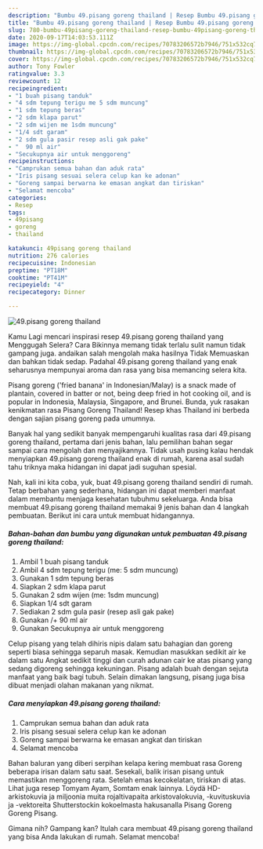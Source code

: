 ```yaml
---
description: "Bumbu 49.pisang goreng thailand | Resep Bumbu 49.pisang goreng thailand Yang Mudah Dan Praktis"
title: "Bumbu 49.pisang goreng thailand | Resep Bumbu 49.pisang goreng thailand Yang Mudah Dan Praktis"
slug: 780-bumbu-49pisang-goreng-thailand-resep-bumbu-49pisang-goreng-thailand-yang-mudah-dan-praktis
date: 2020-09-17T14:03:53.111Z
image: https://img-global.cpcdn.com/recipes/70783206572b7946/751x532cq70/49pisang-goreng-thailand-foto-resep-utama.jpg
thumbnail: https://img-global.cpcdn.com/recipes/70783206572b7946/751x532cq70/49pisang-goreng-thailand-foto-resep-utama.jpg
cover: https://img-global.cpcdn.com/recipes/70783206572b7946/751x532cq70/49pisang-goreng-thailand-foto-resep-utama.jpg
author: Tony Fowler
ratingvalue: 3.3
reviewcount: 12
recipeingredient:
- "1 buah pisang tanduk"
- "4 sdm tepung terigu me 5 sdm muncung"
- "1 sdm tepung beras"
- "2 sdm klapa parut"
- "2 sdm wijen me 1sdm muncung"
- "1/4 sdt garam"
- "2 sdm gula pasir resep asli gak pake"
- "  90 ml air"
- "Secukupnya air untuk menggoreng"
recipeinstructions:
- "Camprukan semua bahan dan aduk rata"
- "Iris pisang sesuai selera celup kan ke adonan"
- "Goreng sampai berwarna ke emasan angkat dan tiriskan"
- "Selamat mencoba"
categories:
- Resep
tags:
- 49pisang
- goreng
- thailand

katakunci: 49pisang goreng thailand 
nutrition: 276 calories
recipecuisine: Indonesian
preptime: "PT18M"
cooktime: "PT41M"
recipeyield: "4"
recipecategory: Dinner

---
```



![49.pisang goreng thailand](https://img-global.cpcdn.com/recipes/70783206572b7946/751x532cq70/49pisang-goreng-thailand-foto-resep-utama.jpg)

Kamu Lagi mencari inspirasi resep 49.pisang goreng thailand yang Menggugah Selera? Cara Bikinnya memang tidak terlalu sulit namun tidak gampang juga. andaikan salah mengolah maka hasilnya Tidak Memuaskan dan bahkan tidak sedap. Padahal 49.pisang goreng thailand yang enak seharusnya mempunyai aroma dan rasa yang bisa memancing selera kita.

Pisang goreng (&#39;fried banana&#39; in Indonesian/Malay) is a snack made of plantain, covered in batter or not, being deep fried in hot cooking oil, and is popular in Indonesia, Malaysia, Singapore, and Brunei. Bunda, yuk rasakan kenikmatan rasa Pisang Goreng Thailand! Resep khas Thailand ini berbeda dengan sajian pisang goreng pada umumnya.

Banyak hal yang sedikit banyak mempengaruhi kualitas rasa dari 49.pisang goreng thailand, pertama dari jenis bahan, lalu pemilihan bahan segar sampai cara mengolah dan menyajikannya. Tidak usah pusing kalau hendak menyiapkan 49.pisang goreng thailand enak di rumah, karena asal sudah tahu triknya maka hidangan ini dapat jadi suguhan spesial.


Nah, kali ini kita coba, yuk, buat 49.pisang goreng thailand sendiri di rumah. Tetap berbahan yang sederhana, hidangan ini dapat memberi manfaat dalam membantu menjaga kesehatan tubuhmu sekeluarga. Anda bisa membuat 49.pisang goreng thailand memakai 9 jenis bahan dan 4 langkah pembuatan. Berikut ini cara untuk membuat hidangannya.

<!--inarticleads1-->

##### Bahan-bahan dan bumbu yang digunakan untuk pembuatan 49.pisang goreng thailand:

1. Ambil 1 buah pisang tanduk
1. Ambil 4 sdm tepung terigu (me: 5 sdm muncung)
1. Gunakan 1 sdm tepung beras
1. Siapkan 2 sdm klapa parut
1. Gunakan 2 sdm wijen (me: 1sdm muncung)
1. Siapkan 1/4 sdt garam
1. Sediakan 2 sdm gula pasir (resep asli gak pake)
1. Gunakan  /+ 90 ml air
1. Gunakan Secukupnya air untuk menggoreng


Celup pisang yang telah dihiris nipis dalam satu bahagian dan goreng seperti biasa sehingga separuh masak. Kemudian masukkan sedikit air ke dalam satu Angkat sedikit tinggi dan curah adunan cair ke atas pisang yang sedang digoreng sehingga kekuningan. Pisang adalah buah dengan sejuta manfaat yang baik bagi tubuh. Selain dimakan langsung, pisang juga bisa dibuat menjadi olahan makanan yang nikmat. 

<!--inarticleads2-->

##### Cara menyiapkan 49.pisang goreng thailand:

1. Camprukan semua bahan dan aduk rata
1. Iris pisang sesuai selera celup kan ke adonan
1. Goreng sampai berwarna ke emasan angkat dan tiriskan
1. Selamat mencoba


Bahan baluran yang diberi serpihan kelapa kering membuat rasa Goreng beberapa irisan dalam satu saat. Sesekali, balik irisan pisang untuk memastikan menggoreng rata. Setelah emas kecokelatan, tiriskan di atas. Lihat juga resep Tomyam Ayam, Somtam enak lainnya. Löydä HD-arkistokuvia ja miljoonia muita rojaltivapaita arkistovalokuvia, -kuvituskuvia ja -vektoreita Shutterstockin kokoelmasta hakusanalla Pisang Goreng Goreng Pisang. 

Gimana nih? Gampang kan? Itulah cara membuat 49.pisang goreng thailand yang bisa Anda lakukan di rumah. Selamat mencoba!
